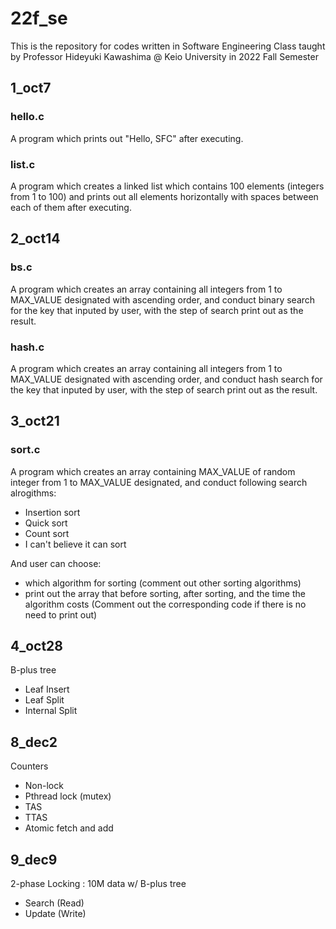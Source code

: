 # 22f_se
This is the repository for codes written in Software Engineering Class taught by Professor Hideyuki Kawashima @ Keio University in 2022 Fall Semester

## 1_oct7
### hello.c
A program which prints out "Hello, SFC" after executing.

### list.c
A program which creates a linked list which contains 100 elements (integers from 1 to 100) and prints out all elements horizontally with spaces between each of them after executing.

## 2_oct14
### bs.c
A program which creates an array containing all integers from 1 to MAX_VALUE designated with ascending order, and conduct binary search for the key that inputed by user, with the step of search print out as the result.

### hash.c
A program which creates an array containing all integers from 1 to MAX_VALUE designated with ascending order, and conduct hash search for the key that inputed by user, with the step of search print out as the result.

## 3_oct21
### sort.c
A program which creates an array containing MAX_VALUE of random integer from 1 to MAX_VALUE designated, and conduct following search alrogithms:

* Insertion sort
* Quick sort
* Count sort
* I can't believe it can sort

And user can choose:

* which algorithm for sorting (comment out other sorting algorithms)
* print out the array that before sorting, after sorting, and the time the algorithm costs (Comment out the corresponding code if there is no need to print out)

## 4_oct28
B-plus tree
* Leaf Insert
* Leaf Split
* Internal Split

## 8_dec2
Counters
* Non-lock
* Pthread lock (mutex)
* TAS
* TTAS
* Atomic fetch and add

## 9_dec9
2-phase Locking : 10M data w/ B-plus tree
* Search (Read)
* Update (Write)
